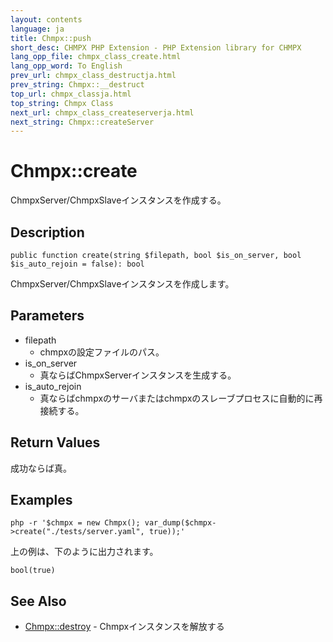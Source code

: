 ```yaml
---
layout: contents
language: ja
title: Chmpx::push
short_desc: CHMPX PHP Extension - PHP Extension library for CHMPX
lang_opp_file: chmpx_class_create.html
lang_opp_word: To English
prev_url: chmpx_class_destructja.html
prev_string: Chmpx::__destruct
top_url: chmpx_classja.html
top_string: Chmpx Class
next_url: chmpx_class_createserverja.html
next_string: Chmpx::createServer
---
```


# Chmpx::create
ChmpxServer/ChmpxSlaveインスタンスを作成する。

## Description

```
public function create(string $filepath, bool $is_on_server, bool $is_auto_rejoin = false): bool
```

ChmpxServer/ChmpxSlaveインスタンスを作成します。

## Parameters
* filepath
  * chmpxの設定ファイルのパス。
* is_on_server
  * 真ならばChmpxServerインスタンスを生成する。
* is_auto_rejoin
  * 真ならばchmpxのサーバまたはchmpxのスレーブプロセスに自動的に再接続する。

## Return Values
成功ならば真。

## Examples

```
php -r '$chmpx = new Chmpx(); var_dump($chmpx->create("./tests/server.yaml", true));' 
```

上の例は、下のように出力されます。

```
bool(true)
```


## See Also
- [Chmpx::destroy](chmpx_class_destroy.html) - Chmpxインスタンスを解放する
